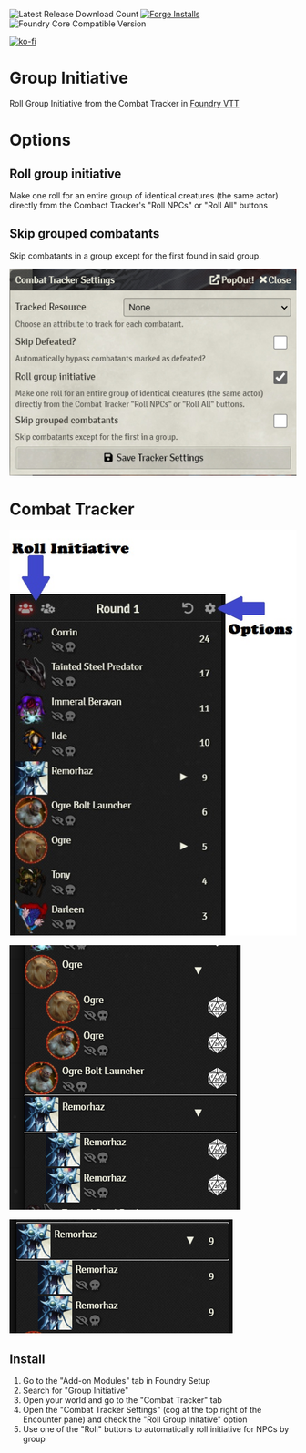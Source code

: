 ![Latest Release Download Count](https://img.shields.io/badge/dynamic/json?color=blue&label=Downloads%40latest&query=assets%5B1%5D.download_count&url=https%3A%2F%2Fapi.github.com%2Frepos%2Fvtt-lair%2Ffoundry-group-initiative%2Freleases%2Flatest) [![Forge Installs](https://img.shields.io/badge/dynamic/json?label=Forge%20Installs&query=package.installs&suffix=%25&url=https%3A%2F%2Fforge-vtt.com%2Fapi%2Fbazaar%2Fpackage%2Fgroup-initiative&colorB=4aa94a)](https://forge-vtt.com/bazaar#package=group-initiative) 
![Foundry Core Compatible Version](https://img.shields.io/badge/dynamic/json.svg?url=https%3A%2F%2Fraw.githubusercontent.com%2Fvtt-lair%2Ffoundry-group-initiative%2Fmaster%2Fmodule.json&label=Foundry%20Version&query=$.compatibleCoreVersion&colorB=orange)

[![ko-fi](https://ko-fi.com/img/githubbutton_sm.svg)](https://ko-fi.com/N4N36ZSPQ)

# Group Initiative
Roll Group Initiative from the Combat Tracker in [Foundry VTT](https://foundryvtt.com/)

# Options
## Roll group initiative
Make one roll for an entire group of identical creatures (the same actor) directly from the Combact Tracker's "Roll NPCs" or "Roll All" buttons

## Skip grouped combatants
Skip combatants in a group except for the first found in said group.

![options](examples/options.jpg)

# Combat Tracker
![howtoroll](examples/all_grouped_collapsed_rolled.jpg)

![unrolled](examples/grouped_expanded_unrolled.jpg)

![rolled](examples/grouped_collapsed_rolled.jpg)

## Install

1. Go to the "Add-on Modules" tab in Foundry Setup
2. Search for "Group Initiative"
3. Open your world and go to the "Combat Tracker" tab
4. Open the "Combat Tracker Settings" (cog at the top right of the Encounter pane) and check the "Roll Group Initative" option
5. Use one of the "Roll" buttons to automatically roll initiative for NPCs by group
